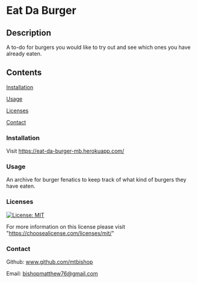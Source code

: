

  # Eat Da Burger

  ## Description

  A to-do for burgers you would like to try out and see which ones you have already eaten.

  ## Contents

  [Installation](#installation)

  [Usage](#usage)

  [Licenses](#licenses)

  [Contact](#contact)


  ### Installation
  Visit https://eat-da-burger-mb.herokuapp.com/

  ### Usage
  An archive for burger fenatics to keep track of what kind of burgers they have eaten.


  ### Licenses
  [![License: MIT](https://img.shields.io/badge/License-MIT-yellow.svg)](https://opensource.org/licenses/MIT)
  
  For more information on this license please visit "https://choosealicense.com/licenses/mit/"

  ### Contact

  Github: www.github.com/mtbishop

  Email:
  bishopmatthew76@gmail.com

